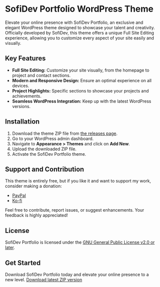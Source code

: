 # SofiDev Portfolio WordPress Theme



Elevate your online presence with SofiDev Portfolio, an exclusive and elegant WordPress theme designed to showcase your talent and creativity. Officially developed by SofiDev, this theme offers a unique Full Site Editing experience, allowing you to customize every aspect of your site easily and visually.

## Key Features

- **Full Site Editing:** Customize your site visually, from the homepage to project and contact sections.
- **Modern and Responsive Design:** Ensure an optimal experience on all devices.
- **Project Highlights:** Specific sections to showcase your projects and achievements.
- **Seamless WordPress Integration:** Keep up with the latest WordPress versions.

## Installation

1. Download the theme ZIP file from [the releases page](link_to_releases).
2. Go to your WordPress admin dashboard.
3. Navigate to **Appearance > Themes** and click on **Add New**.
4. Upload the downloaded ZIP file.
5. Activate the SofiDev Portfolio theme.

## Support and Contribution

This theme is entirely free, but if you like it and want to support my work, consider making a donation:

- [PayPal](https://paypal.me/ansof89?country.x=MX&locale.x=es_XC)
- [Ko-fi](https://ko-fi.com/sofidev)

Feel free to contribute, report issues, or suggest enhancements. Your feedback is highly appreciated!

## License

SofiDev Portfolio is licensed under the [GNU General Public License v2.0 or later](https://www.gnu.org/licenses/gpl-2.0.html).

## Get Started

Download SofiDev Portfolio today and elevate your online presence to a new level.
[Download latest ZIP version](https://github.com/SofiDevO/sofidev-theme-WP/vX.X.X.zip)

<!-- [Demo Link](https://example.com/fabled-sunset) | [SofiDev's Website](https://itssofi.dev/) -->
